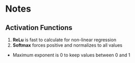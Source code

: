 # Notes

## Activation Functions

1. **ReLu** is fast to calculate for non-linear regression
2. **Softmax** forces positive and normalizes to all values
  - Maximum exponent is 0 to keep values between 0 and 1
